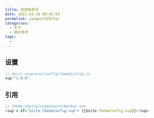 ```yaml
---
title: 添加版本号
date: 2021-03-29 09:45:43
permalink: /pages/d3923a/
categories:
  - 关于
  - 相关技术
tags:
  - 
---
```

## 设置
```js
// docs/.vuepress/config/themeConfig.js
sup:"1.0.0",
```
## 引用
```js
// theme-vdoing/components/Navbar.vue
<sup v-if="$site.themeConfig.sup"> {{$site.themeConfig.sup}}</sup>
```
